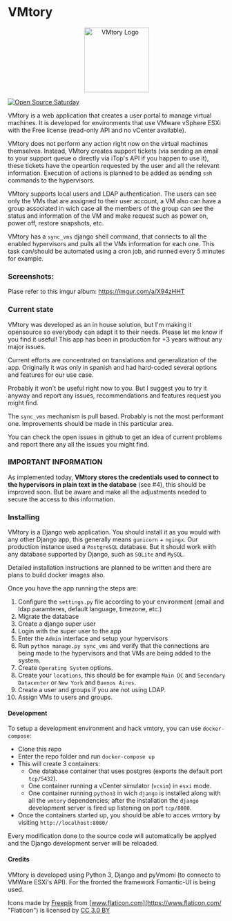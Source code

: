 # VMtory

<p align="center"><img src="https://github.com/ralgozino/vmtory/blob/master/vminventory/vmtory/static/favicon.png" alt="VMtory Logo" width="150"/></p>

[![Open Source Saturday](https://img.shields.io/badge/%E2%9D%A4%EF%B8%8F-open%20source%20saturday-F64060.svg)](https://www.meetup.com/it-IT/Open-Source-Saturday-Milano/)
 
VMtory is a web application that creates a user portal to manage virtual machines. It is developed for environments that use VMware vSphere ESXi with the Free license (read-only API and no vCenter available).

VMtory does not perform any action right now on the virtual machines themselves. Instead, VMtory creates support tickets (via sending an email to your support queue o directly via iTop's API if you happen to use it), these tickets have the opeartion requested by the user and all the relevant information. Execution of actions is planned to be added as sending `ssh` commands to the hypervisors.

VMtory supports local users and LDAP authentication. The users can see only the VMs that are assigned to their user account, a VM also can have a group associated in wich case all the members of the group can see the status and information of the VM and make request such as power on, power off, restore snapshots, etc.

VMtory has a `sync_vms` django shell command, that connects to all the enabled hypervisors and pulls all the VMs information for each one. This task can/should be automated using a cron job, and runned every 5 minutes for example.

### Screenshots:

Plase refer to this imgur album: https://imgur.com/a/X94zHHT

### Current state

VMtory was developed as an in house solution, but I'm making it opensource so everybody can adapt it to their needs. Please let me know if you find it useful! This app has been in production for +3 years without any major issues.

Current efforts are concentrated on translations and generalization of the app. Originally it was only in spanish and had hard-coded several options and features for our use case.

Probably it won't be useful right now to you. But I suggest you to try it anyway and report any issues, recommendations and features request you might find.

The `sync_vms` mechanism is pull based. Probably is not the most performant one. Improvements should be made in this particular area.

You can check the open issues in github to get an idea of current problems and report there any all the issues you might find.

### IMPORTANT INFORMATION

As implemented today, **VMtory stores the credentials used to connect to the hypervisors in plain text in the database** (see #4), this should be improved soon. But be aware and make all the adjustments needed to secure the access to this information.

### Installing

VMtory is a Django web application. You should install it as you would with any other Django app, this generally means `gunicorn` + `ngingx`. Our production instance used a `PostgreSQL` database. But it should work wiith any database supported by Django, such as `SQLite` and `MySQL`.

Detailed installation instructions are planned to be written and there are plans to build docker images also.


Once you have the app running the steps are:

1. Configure the `settings.py` file according to your environment (email and ldap paramteres, default language, timezone, etc.)
1. Migrate the database
1. Create a django super user
1. Login with the super user to the app
1. Enter the `Admin` interface and setup your hypervisors
1. Run `python manage.py sync_vms` and verify that the connections are being made to the hypervisors and that VMs are being added to the system.
1. Create `Operating System` options.
1. Create your `locations`, this should be for example `Main DC` and `Secondary Datacenter` or `New York` and `Buenos Aires`.
1. Create a user and groups if you are not using LDAP.
1. Assign VMs to users and groups.

#### Development

To setup a development environment and hack vmtory, you can use `docker-compose`:

- Clone this repo
- Enter the repo folder and run `docker-compose up`
- This will create 3 containers:
    - One database container that uses postgres (exports the default port `tcp/5432`).
    - One container running a vCenter simulator (`vcsim`) in `esxi` mode.
    - One container running `python3` in wich `django` is installed along with all the `vmtory` dependencies; after the installation the `django` development server is fired up listening on port `tcp/8080`.
- Once the containers started up, you should be able to acces vmtory by visiting `http://localhost:8080/`

Every modification done to the source code will automatically be applyed and the Django development server will be reloaded.

#### Credits

VMtory is developed using Python 3, Django and pyVmomi (to connecto to VMWare ESXi's API). For the fronted the framework Fomantic-UI is being used.

Icons made by [Freepik](https://www.freepik.com/ "Freepik") from [www.flaticon.com](https://www.flaticon.com/ "Flaticon") is licensed by [CC 3.0 BY](http://creativecommons.org/licenses/by/3.0/ "Creative Commons BY 3.0")

